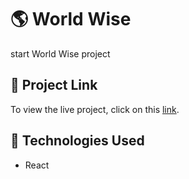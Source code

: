 # 🌎 World Wise  

start World Wise project 

## 🔗 Project Link  

To view the live project, click on this [link](https://popcorn-six-orcin.vercel.app/).  



## 📄 Technologies Used  

- React  

